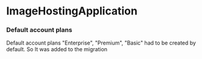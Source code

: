 # ImageHostingApplication
### Default account plans 
Default account plans "Enterprise", "Premium", "Basic" had to be created by default. 
So It was added to the migration 
